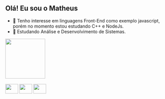 
## Olá! Eu sou o Matheus 
- 👀 Tenho interesse em linguagens Front-End como exemplo javascript, porém no momento estou estudando C++ e NodeJs.
- 🌱 Estudando Análise e Desenvolvimento de Sistemas.
<div>
    <img height="125em" src="https://github-readme-stats.vercel.app/api/top-langs/?username=yTheuZn&layout=compact)](https://github.com/anuraghazra/github-readme-stats"/>
</div>
 
<div style="display: inline_block"><br>
    <img aling="center" height="30" width="40" src="https://cdn.jsdelivr.net/gh/devicons/devicon/icons/html5/html5-plain-wordmark.svg"/>
    <img aling="center" height="30" width="40" src="https://cdn.jsdelivr.net/gh/devicons/devicon/icons/nodejs/nodejs-original.svg"/>
    <img aling="center" height="30" width="40"src="https://cdn.jsdelivr.net/gh/devicons/devicon/icons/cplusplus/cplusplus-original.svg" />

</div>

